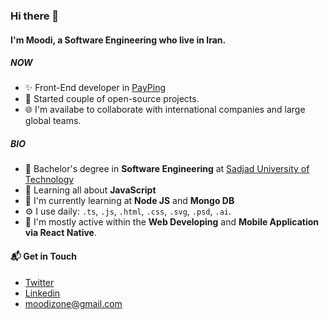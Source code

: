 ### Hi there 👋

#### I'm Moodi, a Software Engineering who live in Iran.

##### NOW

- ✨ Front-End developer in [PayPing](https://payping.io)
- 🎉 Started couple of open-source projects.
- 🌐 I'm availabe to collaborate with international companies and large global teams.

##### BIO
- 🔭 Bachelor's degree in **Software Engineering** at [Sadjad University of Technology](https://www.sadjad.ac.ir/)
- 🌱 Learning all about **JavaScript**
- 🏢 I'm currently learning at **Node JS** and **Mongo DB**
- ⚙️ I use daily: `.ts`, `.js`, `.html`, `.css`, `.svg`, `.psd`, `.ai`.
- 💬 I'm mostly active within the **Web Developing** and **Mobile Application via React Native**.


#### 📬 Get in Touch

- [Twitter](https://twitter.com/moodizone)
- [Linkedin](https://www.linkedin.com/in/moodizone/)
- moodizone@gmail.com
